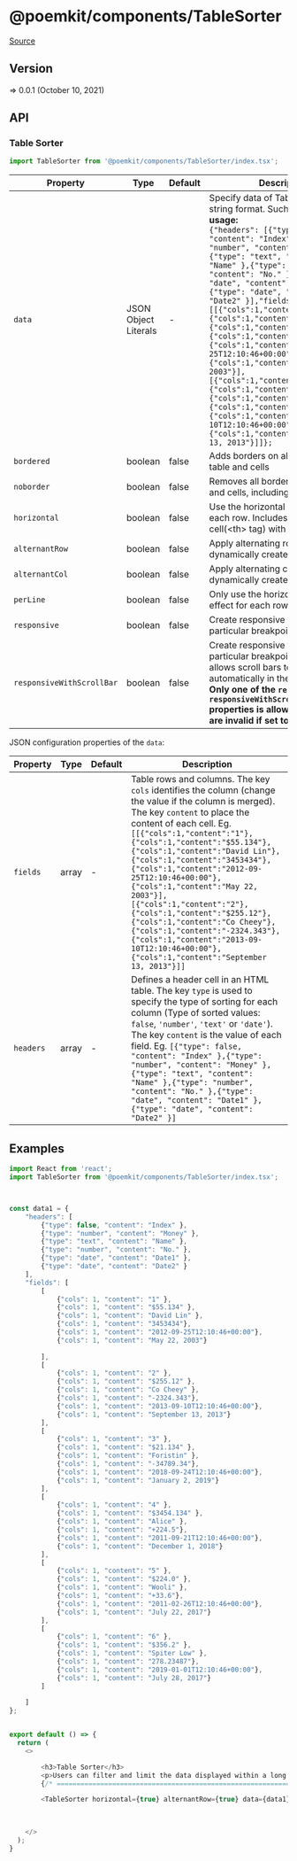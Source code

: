 # @poemkit/components/TableSorter

[Source](https://github.com/xizon/poemkit/tree/main/src/client/components/TableSorter)

## Version

=> 0.0.1 (October 10, 2021)


## API

### Table Sorter
```js
import TableSorter from '@poemkit/components/TableSorter/index.tsx';
```
| Property | Type | Default | Description |
| --- | --- | --- | --- |
| `data` | JSON Object Literals | - | Specify data of Table as a JSON string format. Such as: <br />**usage:**<br />`{"headers": [{"type": false, "content": "Index" },{"type": "number", "content": "Money" },{"type": "text", "content": "Name" },{"type": "number", "content": "No." },{"type": "date", "content": "Date1" },{"type": "date", "content": "Date2" }],"fields":[[{"cols":1,"content":"1"},{"cols":1,"content":"$55.134"},{"cols":1,"content":"David Lin"},{"cols":1,"content":"3453434"},{"cols":1,"content":"2012-09-25T12:10:46+00:00"},{"cols":1,"content":"May 22, 2003"}],[{"cols":1,"content":"2"},{"cols":1,"content":"$255.12"},{"cols":1,"content":"Co Cheey"},{"cols":1,"content":"-2324.343"},{"cols":1,"content":"2013-09-10T12:10:46+00:00"},{"cols":1,"content":"September 13, 2013"}]]};` |
| `bordered` | boolean  | false | Adds borders on all sides of the table and cells |
| `noborder` | boolean  | false | Removes all borders on the table and cells, including table header |
| `horizontal` | boolean  | false | Use the horizontal split effect for each row. Includes a header cell(\<th\> tag) with this attribute. |
| `alternantRow` | boolean  | false | Apply alternating row color in dynamically created table |
| `alternantCol` | boolean  | false | Apply alternating column color in dynamically created table |
| `perLine` | boolean  | false | Only use the horizontal splitting effect for each row. |
| `responsive` | boolean  | false | Create responsive tables up to a particular breakpoint. |
| `responsiveWithScrollBar` | boolean  | false | Create responsive tables up to a particular breakpoint. This property allows scroll bars to be created automatically in the table. <br />**Only one of the `responsive` and `responsiveWithScrollBar` properties is allowed, and both are invalid if set to true.** |



JSON configuration properties of the `data`:

| Property | Type | Default | Description |
| --- | --- | --- | --- |
| `fields` | array | - | Table rows and columns. The key `cols` identifies the column (change the value if the column is merged). The key `content` to place the content of each cell. Eg. `[[{"cols":1,"content":"1"},{"cols":1,"content":"$55.134"},{"cols":1,"content":"David Lin"},{"cols":1,"content":"3453434"},{"cols":1,"content":"2012-09-25T12:10:46+00:00"},{"cols":1,"content":"May 22, 2003"}],[{"cols":1,"content":"2"},{"cols":1,"content":"$255.12"},{"cols":1,"content":"Co Cheey"},{"cols":1,"content":"-2324.343"},{"cols":1,"content":"2013-09-10T12:10:46+00:00"},{"cols":1,"content":"September 13, 2013"}]]` |
| `headers` | array | - | Defines a header cell in an HTML table. The key `type` is used to specify the type of sorting for each column (Type of sorted values: `false`, `'number'`, `'text'` or `'date'`). The key `content` is the value of each field. Eg. `[{"type": false, "content": "Index" },{"type": "number", "content": "Money" },{"type": "text", "content": "Name" },{"type": "number", "content": "No." },{"type": "date", "content": "Date1" },{"type": "date", "content": "Date2" }]` |


## Examples

```js
import React from 'react';
import TableSorter from '@poemkit/components/TableSorter/index.tsx';



const data1 = {
	"headers": [
		{"type": false, "content": "Index" },
	    {"type": "number", "content": "Money" },
		{"type": "text", "content": "Name" },
		{"type": "number", "content": "No." },
		{"type": "date", "content": "Date1" },
		{"type": "date", "content": "Date2" }
	],
	"fields": [
		[
			{"cols": 1, "content": "1" },
			{"cols": 1, "content": "$55.134" },
			{"cols": 1, "content": "David Lin" },
			{"cols": 1, "content": "3453434"},
			{"cols": 1, "content": "2012-09-25T12:10:46+00:00"},
			{"cols": 1, "content": "May 22, 2003"}
			
		],
		[
			{"cols": 1, "content": "2" },
			{"cols": 1, "content": "$255.12" },
			{"cols": 1, "content": "Co Cheey" },
			{"cols": 1, "content": "-2324.343"},
			{"cols": 1, "content": "2013-09-10T12:10:46+00:00"},
			{"cols": 1, "content": "September 13, 2013"}
		],	
		[
			{"cols": 1, "content": "3" },
			{"cols": 1, "content": "$21.134" },
			{"cols": 1, "content": "Foristin" },
			{"cols": 1, "content": "-34789.34"},
			{"cols": 1, "content": "2018-09-24T12:10:46+00:00"},
			{"cols": 1, "content": "January 2, 2019"}
		],	
		[
			{"cols": 1, "content": "4" },
			{"cols": 1, "content": "$3454.134" },
			{"cols": 1, "content": "Alice" },
			{"cols": 1, "content": "+224.5"},
			{"cols": 1, "content": "2011-09-21T12:10:46+00:00"},
			{"cols": 1, "content": "December 1, 2018"}
		],	
		[
			{"cols": 1, "content": "5" },
			{"cols": 1, "content": "$224.0" },
			{"cols": 1, "content": "Wooli" },
			{"cols": 1, "content": "+33.6"},
			{"cols": 1, "content": "2011-02-26T12:10:46+00:00"},
			{"cols": 1, "content": "July 22, 2017"}
		],	
		[
			{"cols": 1, "content": "6" },
			{"cols": 1, "content": "$356.2" },
			{"cols": 1, "content": "Spiter Low" },
			{"cols": 1, "content": "278.23487"},
			{"cols": 1, "content": "2019-01-01T12:10:46+00:00"},
			{"cols": 1, "content": "July 28, 2017"}
		]
		
	]
};


export default () => {
  return (
    <>

		<h3>Table Sorter</h3>
		<p>Users can filter and limit the data displayed within a long data table.</p>
		{/* ================================================================== */}      

		<TableSorter horizontal={true} alternantRow={true} data={data1} />

	  
	  
    </>
  );
}

```